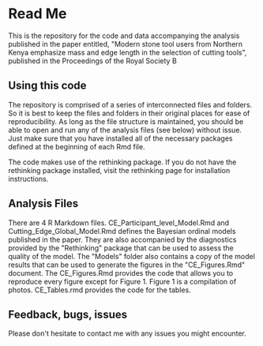 # Read Me

This is the repository for the code and data accompanying the analysis published in the paper entitled, "Modern stone tool users from Northern Kenya emphasize mass and edge length in the selection of cutting tools", published in the Proceedings of the Royal Society B

## Using this code
The repository is comprised of a series of interconnected files and folders. So it is best to keep the files and folders in their original places for ease of reproducibility. As long as the file structure is maintained, you should be able to open and run any of the analysis files (see below) without issue. Just make sure that you have installed all of the necessary packages defined at the beginning of each Rmd file. 

The code makes use of the rethinking package. If you do not have the rethinking package installed, visit the rethinking page for installation instructions. 

## Analysis Files

There are  4 R Markdown files. CE_Participant_level_Model.Rmd and Cutting_Edge_Global_Model.Rmd defines the Bayesian ordinal models published in the paper. They are also accompanied by the diagnostics provided by the "Rethinking" package that can be used to assess the quality of the model. The "Models" folder also contains a copy of the model results that can be used to generate the figures in the "CE_Figures.Rmd" document. The CE_Figures.Rmd provides the code that allows you to reproduce every figure except for Figure 1. Figure 1 is a compilation of photos. CE_Tables.rmd provides the code for the tables.

## Feedback, bugs, issues

Please don't hesitate to contact me with any issues you might encounter.
